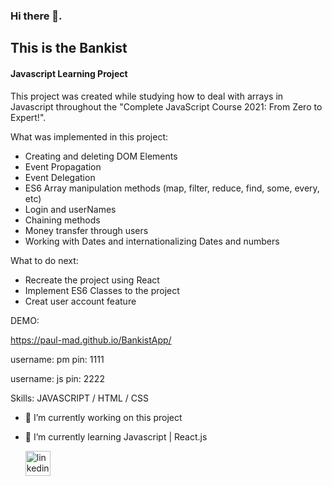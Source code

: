 ### Hi there 👋.

## This is the Bankist
#### Javascript Learning Project
This project was created while studying how to deal with arrays in Javascript throughout the "Complete JavaScript Course 2021: From Zero to Expert!".

What was implemented in this project:

- Creating and deleting DOM Elements 
- Event Propagation
- Event Delegation
- ES6 Array manipulation methods (map, filter, reduce, find, some, every, etc) 
- Login and userNames
- Chaining methods
- Money transfer through users
- Working with Dates and internationalizing Dates and numbers


What to do next:
- Recreate the project using React
- Implement ES6 Classes to the project
- Creat user account feature


DEMO:

https://paul-mad.github.io/BankistApp/

username: pm
pin: 1111

username: js
pin: 2222




Skills:  JAVASCRIPT / HTML / CSS

- 🔭 I’m currently working on this project 
- 🌱 I’m currently learning Javascript | React.js 

  [<img src='https://cdn.jsdelivr.net/npm/simple-icons@3.0.1/icons/linkedin.svg' alt='linkedin' height='40'>](https://www.linkedin.com/in/paulomad/)  

